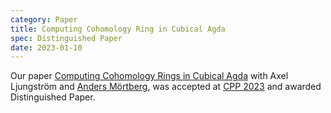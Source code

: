```yaml
---
category: Paper
title: Computing Cohomology Ring in Cubical Agda
spec: Distinguished Paper
date: 2023-01-10
---
```


Our paper [Computing Cohomology Rings in Cubical Agda](https://arxiv.org/abs/2212.04182)
with Axel Ljungström and [Anders Mörtberg](https://staff.math.su.se/anders.mortberg/),
was accepted at [CPP 2023](https://popl23.sigplan.org/home/CPP-2023#) and awarded
Distinguished Paper.